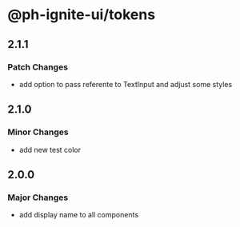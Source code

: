 # @ph-ignite-ui/tokens

## 2.1.1

### Patch Changes

- add option to pass referente to TextInput and adjust some styles

## 2.1.0

### Minor Changes

- add new test color

## 2.0.0

### Major Changes

- add display name to all components
